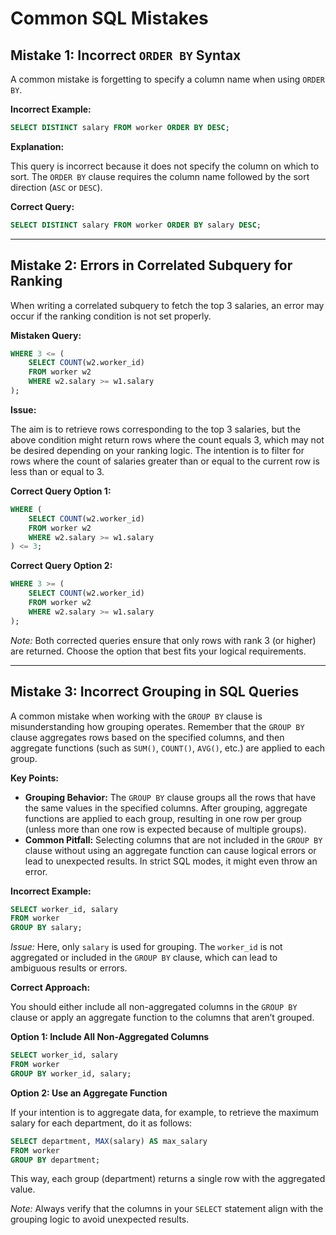 # Common SQL Mistakes

## Mistake 1: Incorrect `ORDER BY` Syntax

A common mistake is forgetting to specify a column name when using `ORDER BY`.

**Incorrect Example:**

```sql
SELECT DISTINCT salary FROM worker ORDER BY DESC;
```

**Explanation:**

This query is incorrect because it does not specify the column on which to sort. The `ORDER BY` clause requires the column name followed by the sort direction (`ASC` or `DESC`).

**Correct Query:**

```sql
SELECT DISTINCT salary FROM worker ORDER BY salary DESC;
```

---

## Mistake 2: Errors in Correlated Subquery for Ranking

When writing a correlated subquery to fetch the top 3 salaries, an error may occur if the ranking condition is not set properly.

**Mistaken Query:**

```sql
WHERE 3 <= (
    SELECT COUNT(w2.worker_id)
    FROM worker w2
    WHERE w2.salary >= w1.salary
);
```

**Issue:**

The aim is to retrieve rows corresponding to the top 3 salaries, but the above condition might return rows where the count equals 3, which may not be desired depending on your ranking logic. The intention is to filter for rows where the count of salaries greater than or equal to the current row is less than or equal to 3.

**Correct Query Option 1:**

```sql
WHERE (
    SELECT COUNT(w2.worker_id)
    FROM worker w2
    WHERE w2.salary >= w1.salary
) <= 3;
```

**Correct Query Option 2:**

```sql
WHERE 3 >= (
    SELECT COUNT(w2.worker_id)
    FROM worker w2
    WHERE w2.salary >= w1.salary
);
```

_Note:_ Both corrected queries ensure that only rows with rank 3 (or higher) are returned. Choose the option that best fits your logical requirements.

---

## Mistake 3: Incorrect Grouping in SQL Queries

A common mistake when working with the `GROUP BY` clause is misunderstanding how grouping operates. Remember that the `GROUP BY` clause aggregates rows based on the specified columns, and then aggregate functions (such as `SUM()`, `COUNT()`, `AVG()`, etc.) are applied to each group.

**Key Points:**

- **Grouping Behavior:** The `GROUP BY` clause groups all the rows that have the same values in the specified columns. After grouping, aggregate functions are applied to each group, resulting in one row per group (unless more than one row is expected because of multiple groups).
- **Common Pitfall:** Selecting columns that are not included in the `GROUP BY` clause without using an aggregate function can cause logical errors or lead to unexpected results. In strict SQL modes, it might even throw an error.

**Incorrect Example:**

```sql
SELECT worker_id, salary
FROM worker
GROUP BY salary;
```

_Issue:_ Here, only `salary` is used for grouping. The `worker_id` is not aggregated or included in the `GROUP BY` clause, which can lead to ambiguous results or errors.

**Correct Approach:**

You should either include all non-aggregated columns in the `GROUP BY` clause or apply an aggregate function to the columns that aren’t grouped.

**Option 1: Include All Non-Aggregated Columns**

```sql
SELECT worker_id, salary
FROM worker
GROUP BY worker_id, salary;
```

**Option 2: Use an Aggregate Function**

If your intention is to aggregate data, for example, to retrieve the maximum salary for each department, do it as follows:

```sql
SELECT department, MAX(salary) AS max_salary
FROM worker
GROUP BY department;
```

This way, each group (department) returns a single row with the aggregated value.

_Note:_ Always verify that the columns in your `SELECT` statement align with the grouping logic to avoid unexpected results.
